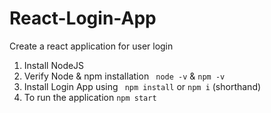 # React-Login-App
Create a react application for user login

1. Install NodeJS 
2. Verify Node & npm installation
` node -v` & `npm -v`
3. Install Login App using
` npm install` or `npm i` (shorthand)
2. To run the application
` npm start ` 

